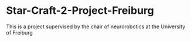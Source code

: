 # Star-Craft-2-Project-Freiburg
This is a project supervised by the chair of neurorobotics at the University of Freiburg
